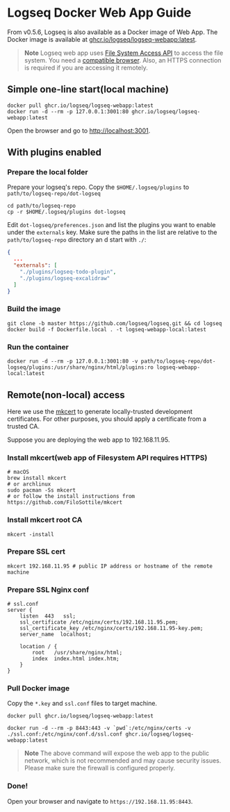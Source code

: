 # Logseq Docker Web App Guide

From v0.5.6, Logseq is also available as a Docker image of Web App.
The Docker image is available at [ghcr.io/logseq/logseq-webapp:latest](https://github.com/logseq/logseq/pkgs/container/logseq-webapp).

> **Note**
> Logseq web app uses [File System Access API](https://developer.mozilla.org/en-US/docs/Web/API/File_System_Access_API) to access the file system. You need a [compatible browser](https://caniuse.com/native-filesystem-api).
> Also, an HTTPS connection is required if you are accessing it remotely.

## Simple one-line start(local machine)

```shell
docker pull ghcr.io/logseq/logseq-webapp:latest
docker run -d --rm -p 127.0.0.1:3001:80 ghcr.io/logseq/logseq-webapp:latest
```

Open the browser and go to <http://localhost:3001>.

## With plugins enabled

### Prepare the local folder

Prepare your logseq's repo. Copy the `$HOME/.logseq/plugins` to `path/to/logseq-repo/dot-logseq`
```shell
cd path/to/logseq-repo
cp -r $HOME/.logseq/plugins dot-logseq
```

Edit `dot-logseq/preferences.json` and list the plugins you want to enable under the `externals` key. Make sure the paths in the list are relative to the `path/to/logseq-repo` directory an    d start with `./`:

```json
{
  ...
  "externals": [
    "./plugins/logseq-todo-plugin",
    "./plugins/logseq-excalidraw"
  ]
}
```

### Build the image
```shell
git clone -b master https://github.com/logseq/logseq.git && cd logseq
docker build -f Dockerfile.local . -t logseq-webapp-local:latest
```

### Run the container
```shell
docker run -d --rm -p 127.0.0.1:3001:80 -v path/to/logseq-repo/dot-logseq/plugins:/usr/share/nginx/html/plugins:ro logseq-webapp-local:latest
```

## Remote(non-local) access

Here we use the [mkcert](https://github.com/FiloSottile/mkcert) to generate locally-trusted development certificates. For other purposes, you should apply a certificate from a trusted CA.

Suppose you are deploying the web app to 192.168.11.95.

### Install mkcert(web app of Filesystem API requires HTTPS)

```shell
# macOS
brew install mkcert
# or archlinux
sudo pacman -Ss mkcert
# or follow the install instructions from https://github.com/FiloSottile/mkcert
```

### Install mkcert root CA

```shell
mkcert -install
```

### Prepare SSL cert

```shell
mkcert 192.168.11.95 # public IP address or hostname of the remote machine
```

### Prepare SSL Nginx conf

```nginx
# ssl.conf
server {
    listen  443   ssl;
    ssl_certificate /etc/nginx/certs/192.168.11.95.pem;
    ssl_certificate_key /etc/nginx/certs/192.168.11.95-key.pem;
    server_name  localhost;

    location / {
        root   /usr/share/nginx/html;
        index  index.html index.htm;
    }
}
```

### Pull Docker image

Copy the `*.key` and `ssl.conf` files to target machine.

```shell
docker pull ghcr.io/logseq/logseq-webapp:latest

docker run -d --rm -p 8443:443 -v `pwd`:/etc/nginx/certs -v ./ssl.conf:/etc/nginx/conf.d/ssl.conf ghcr.io/logseq/logseq-webapp:latest
```

> **Note**
> The above command will expose the web app to the public network, which is not recommended and may cause security issues.
> Please make sure the firewall is configured properly.

### Done!

Open your browser and navigate to `https://192.168.11.95:8443`.
